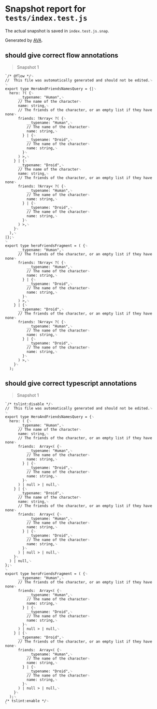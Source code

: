 # Snapshot report for `tests/index.test.js`

The actual snapshot is saved in `index.test.js.snap`.

Generated by [AVA](https://ava.li).

## should give correct flow annotations

> Snapshot 1

    `/* @flow */␊
    //  This file was automatically generated and should not be edited.␊
    ␊
    export type HeroAndFriendsNamesQuery = {|␊
      hero: ?( {␊
          __typename: "Human",␊
          // The name of the character␊
          name: string,␊
          // The friends of the character, or an empty list if they have none␊
          friends: ?Array< ?( {␊
              __typename: "Human",␊
              // The name of the character␊
              name: string,␊
            } | {␊
              __typename: "Droid",␊
              // The name of the character␊
              name: string,␊
            }␊
          ) >,␊
        } | {␊
          __typename: "Droid",␊
          // The name of the character␊
          name: string,␊
          // The friends of the character, or an empty list if they have none␊
          friends: ?Array< ?( {␊
              __typename: "Human",␊
              // The name of the character␊
              name: string,␊
            } | {␊
              __typename: "Droid",␊
              // The name of the character␊
              name: string,␊
            }␊
          ) >,␊
        }␊
      ),␊
    |};␊
    ␊
    export type heroFriendsFragment = ( {␊
          __typename: "Human",␊
          // The friends of the character, or an empty list if they have none␊
          friends: ?Array< ?( {␊
              __typename: "Human",␊
              // The name of the character␊
              name: string,␊
            } | {␊
              __typename: "Droid",␊
              // The name of the character␊
              name: string,␊
            }␊
          ) >,␊
        } | {␊
          __typename: "Droid",␊
          // The friends of the character, or an empty list if they have none␊
          friends: ?Array< ?( {␊
              __typename: "Human",␊
              // The name of the character␊
              name: string,␊
            } | {␊
              __typename: "Droid",␊
              // The name of the character␊
              name: string,␊
            }␊
          ) >,␊
        }␊
      );

## should give correct typescript annotations

> Snapshot 1

    `/* tslint:disable */␊
    //  This file was automatically generated and should not be edited.␊
    ␊
    export type HeroAndFriendsNamesQuery = {␊
      hero: ( {␊
          __typename: "Human",␊
          // The name of the character␊
          name: string,␊
          // The friends of the character, or an empty list if they have none␊
          friends:  Array<( {␊
              __typename: "Human",␊
              // The name of the character␊
              name: string,␊
            } | {␊
              __typename: "Droid",␊
              // The name of the character␊
              name: string,␊
            }␊
          ) | null > | null,␊
        } | {␊
          __typename: "Droid",␊
          // The name of the character␊
          name: string,␊
          // The friends of the character, or an empty list if they have none␊
          friends:  Array<( {␊
              __typename: "Human",␊
              // The name of the character␊
              name: string,␊
            } | {␊
              __typename: "Droid",␊
              // The name of the character␊
              name: string,␊
            }␊
          ) | null > | null,␊
        }␊
      ) | null,␊
    };␊
    ␊
    export type heroFriendsFragment = ( {␊
          __typename: "Human",␊
          // The friends of the character, or an empty list if they have none␊
          friends:  Array<( {␊
              __typename: "Human",␊
              // The name of the character␊
              name: string,␊
            } | {␊
              __typename: "Droid",␊
              // The name of the character␊
              name: string,␊
            }␊
          ) | null > | null,␊
        } | {␊
          __typename: "Droid",␊
          // The friends of the character, or an empty list if they have none␊
          friends:  Array<( {␊
              __typename: "Human",␊
              // The name of the character␊
              name: string,␊
            } | {␊
              __typename: "Droid",␊
              // The name of the character␊
              name: string,␊
            }␊
          ) | null > | null,␊
        }␊
      );␊
    /* tslint:enable */␊
    `